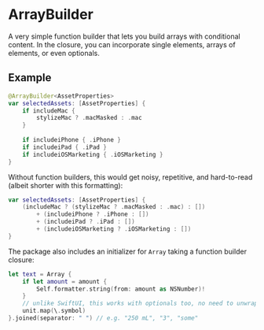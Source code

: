 # ArrayBuilder

A very simple function builder that lets you build arrays with conditional content. In the closure, you can incorporate single elements, arrays of elements, or even optionals.

## Example

```swift
@ArrayBuilder<AssetProperties>
var selectedAssets: [AssetProperties] {
	if includeMac {
		stylizeMac ? .macMasked : .mac
	}
	
	if includeiPhone { .iPhone }
	if includeiPad { .iPad }
	if includeiOSMarketing { .iOSMarketing }
}
```

Without function builders, this would get noisy, repetitive, and hard-to-read (albeit shorter with this formatting):

```swift
var selectedAssets: [AssetProperties] {
	(includeMac ? (stylizeMac ? .macMasked : .mac) : [])
		+ (includeiPhone ? .iPhone : [])
		+ (includeiPad ? .iPad : [])
		+ (includeiOSMarketing ? .iOSMarketing : [])
}
```

The package also includes an initializer for `Array` taking a function builder closure:

```swift
let text = Array {
	if let amount = amount {
		Self.formatter.string(from: amount as NSNumber)!
	}
    // unlike SwiftUI, this works with optionals too, no need to unwrap or nil-coalesce with []
	unit.map(\.symbol)
}.joined(separator: " ") // e.g. "250 mL", "3", "some"
```

